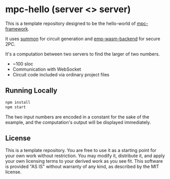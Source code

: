 # mpc-hello (server <> server)

This is a template repository designed to be the hello-world of
[mpc-framework](https://github.com/voltrevo/mpc-framework).

It uses [summon](https://github.com/voltrevo/summon) for circuit generation
and [emp-wasm-backend](https://github.com/voltrevo/emp-wasm-backend) for
secure 2PC.

It's a computation between two servers to find the larger of two numbers.

- ~100 sloc
- Communication with WebSocket
- Circuit code included via ordinary project files

## Running Locally

```sh
npm install
npm start
```

The two input numbers are encoded in a constant for the sake of the example, and the computation's output will be displayed immediately.

## License

This is a template repository. You are free to use it as a starting point for
your own work without restriction. You may modify it, distribute it, and apply
your own licensing terms to your derived work as you see fit. This software is
provided "AS IS" without warranty of any kind, as described by the MIT license.
